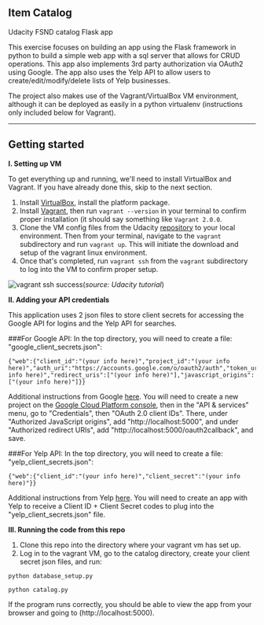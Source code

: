 ## Item Catalog
Udacity FSND catalog Flask app

This exercise focuses on building an app using the Flask framework in python to build a simple web app with a sql server that allows for CRUD operations.
This app also implements 3rd party authorization via OAuth2 using Google. The app also uses the Yelp API to allow users to create/edit/modify/delete lists of Yelp businesses.

The project also makes use of the Vagrant/VirtualBox VM environment, although it can be deployed as easily in a python virtualenv (instructions only included below for Vagrant).

----
## Getting started

**I. Setting up VM**

To get everything up and running, we'll need to install VirtualBox and Vagrant. If you have already done this, skip to the next section.

1. Install [VirtualBox](https://www.virtualbox.org/wiki/Downloads), install the platform package.
2. Install [Vagrant](https://www.vagrantup.com/downloads.html), then run `vagrant --version` in your terminal to confirm proper installation (it should say something like `Vagrant 2.0.0`.
3. Clone the VM config files from the Udacity [repository](https://github.com/udacity/fullstack-nanodegree-vm) to your local environment. Then from your terminal, navigate to the `vagrant` subdirectory and run `vagrant up`. This will initiate the download and setup of the vagrant linux environment.
4. Once that's completed, run `vagrant ssh` from the `vagrant` subdirectory to log into the VM to confirm proper setup.

![vagrant ssh success](https://d17h27t6h515a5.cloudfront.net/topher/2017/April/58fa90dd_screen-shot-2017-04-21-at-16.06.30/screen-shot-2017-04-21-at-16.06.30.png)(*source: Udacity tutorial*)

**II. Adding your API credentials** 

This application uses 2 json files to store client secrets for accessing the Google API for logins and the Yelp API for searches.

###For Google API:
In the top directory, you will need to create a file: "google\_client\_secrets.json":
>
    {"web":{"client_id":"(your info here)","project_id":"(your info here)","auth_uri":"https://accounts.google.com/o/oauth2/auth","token_uri":"https://accounts.google.com/o/oauth2/token","auth_provider_x509_cert_url":"https://www.googleapis.com/oauth2/v1/certs","client_secret":”(your info here)","redirect_uris":["(your info here)"],"javascript_origins":["(your info here)"]}}

Additional instructions from Google [here](https://developers.google.com/identity/protocols/OAuth2WebServer). You will need to create a new project on the [Google Cloud Platform console](https://console.cloud.google.com), then in the "API & services" menu, go to "Credentials", then "OAuth 2.0 client IDs". There, under "Authorized JavaScript origins", add "http://localhost:5000", and under "Authorized redirect URIs", add "http://localhost:5000/oauth2callback", and save.

###For Yelp API:
In the top directory, you will need to create a file: "yelp\_client\_secrets.json":
>
    {"web":{"client_id":"(your info here)","client_secret":"(your info here)"}}

Additional instructions from Yelp [here](https://www.yelp.com/developers/documentation/v3). You will need to create an app with Yelp to receive a Client ID + Client Secret codes to plug into the "yelp\_client\_secrets.json" file.


**III. Running the code from this repo**

1. Clone this repo into the directory where your vagrant vm has set up.
2. Log in to the vagrant VM, go to the catalog directory, create your client secret json files, and run:

>
    python database_setup.py
>
    python catalog.py

If the program runs correctly, you should be able to view the app from your browser and going to (http://localhost:5000).

